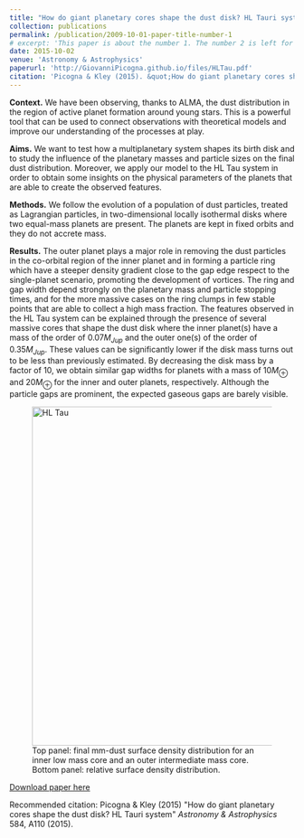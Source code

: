 ```yaml
---
title: "How do giant planetary cores shape the dust disk? HL Tauri system"
collection: publications
permalink: /publication/2009-10-01-paper-title-number-1
# excerpt: 'This paper is about the number 1. The number 2 is left for future work.'
date: 2015-10-02
venue: 'Astronomy & Astrophysics'
paperurl: 'http://GiovanniPicogna.github.io/files/HLTau.pdf'
citation: 'Picogna & Kley (2015). &quot;How do giant planetary cores shape the dust disk? HL Tauri system.&quot; <i>Astronomy & Astrophysics</i>. 584, A110.'
---
```

**Context.** We have been observing, thanks to ALMA, the dust distribution in the region of active planet formation around young
stars. This is a powerful tool that can be used to connect observations with theoretical models and improve our understanding of the
processes at play.

**Aims.** We want to test how a multiplanetary system shapes its birth disk and to study the influence of the planetary masses and particle
sizes on the final dust distribution. Moreover, we apply our model to the HL Tau system in order to obtain some insights on the
physical parameters of the planets that are able to create the observed features.

**Methods.** We follow the evolution of a population of dust particles, treated as Lagrangian particles, in two-dimensional locally
isothermal disks where two equal-mass planets are present. The planets are kept in fixed orbits and they do not accrete mass.

**Results.** The outer planet plays a major role in removing the dust particles in the co-orbital region of the inner planet and in forming
a particle ring which have a steeper density gradient close to the gap edge respect to the single-planet scenario, promoting the
development of vortices. The ring and gap width depend strongly on the planetary mass and particle stopping times, and for the more
massive cases on the ring clumps in few stable points that are able to collect a high mass fraction. The features observed in the HL Tau
system can be explained through the presence of several massive cores that shape the dust disk where the inner planet(s) have a mass
of the order of $0.07 M_{Jup}$ and the outer one(s) of the order of $0.35 M_{Jup}$. These values can be significantly lower if the disk mass turns
out to be less than previously estimated. By decreasing the disk mass by a factor of $10$, we obtain similar gap widths for planets with a
mass of $10 M_\oplus$ and $20 M_\oplus$ for the inner and outer planets, respectively. Although the particle gaps are prominent, the expected gaseous
gaps are barely visible.

<figure>
  <img src="http://GiovanniPicogna.github.io/images/PicognaKley2015.png" alt="HL Tau" width="600"/>
  <figcaption>Top panel: final mm-dust surface density distribution for an inner low mass core and an outer intermediate mass core. Bottom panel: relative surface density distribution.</figcaption>
</figure>

[Download paper here](http://GiovanniPicogna.github.io/files/HLTau.pdf)

Recommended citation: Picogna & Kley (2015) "How do giant planetary cores shape the dust disk? HL Tauri system" <i>Astronomy & Astrophysics</i> 584, A110 (2015).